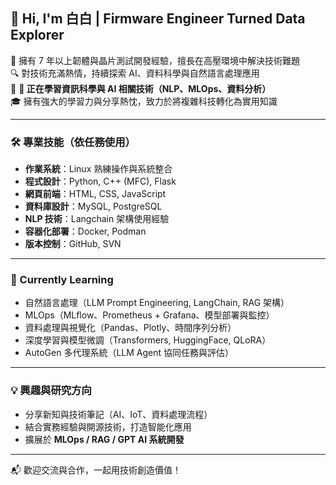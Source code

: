 ## 👋 Hi, I'm 白白 | Firmware Engineer Turned Data Explorer

🎯 擁有 7 年以上韌體與晶片測試開發經驗，擅長在高壓環境中解決技術難題  
🔍 對技術充滿熱情，持續探索 AI、資料科學與自然語言處理應用  
📘 **🔧 正在學習資訊科學與 AI 相關技術（NLP、MLOps、資料分析）**  
🎓 擁有強大的學習力與分享熱忱，致力於將複雜科技轉化為實用知識

---

### 🛠️ 專業技能（依任務使用）

- **作業系統**：Linux 熟練操作與系統整合  
- **程式設計**：Python, C++ (MFC), Flask  
- **網頁前端**：HTML, CSS, JavaScript  
- **資料庫設計**：MySQL, PostgreSQL  
- **NLP 技術**：Langchain 架構使用經驗  
- **容器化部署**：Docker, Podman  
- **版本控制**：GitHub, SVN

---

### 🚀 Currently Learning

- 自然語言處理（LLM Prompt Engineering, LangChain, RAG 架構）
- MLOps（MLflow、Prometheus + Grafana、模型部署與監控）
- 資料處理與視覺化（Pandas、Plotly、時間序列分析）
- 深度學習與模型微調（Transformers, HuggingFace, QLoRA）
- AutoGen 多代理系統（LLM Agent 協同任務與評估）

---

### 💡 興趣與研究方向
- 分享新知與技術筆記（AI、IoT、資料處理流程）
- 結合實務經驗與開源技術，打造智能化應用
- 擴展於 **MLOps / RAG / GPT AI 系統開發**

---

📬 歡迎交流與合作，一起用技術創造價值！
